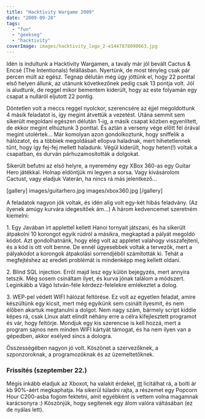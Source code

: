 ```yaml
---
title: "Hacktivity Wargame 2009"
date: "2009-09-20"
tags: 
  - "fun"
  - "geekseg"
  - "hacktivity"
coverImage: images/hacktivity_logo_2-e1447878090663.jpg
---
```


Idén is indultunk a Hacktivity Wargamen, a tavaly már jól bevált Cactus & Encsé (The Intentionals) felállásban. Nyertünk, de most tényleg csak pár percen múlt az egész. Tegnap délután még úgy jöttünk el, hogy 22 ponttal első helyen állunk, az utánunk következőnek pedig csak 13 pontja volt. Jól is aludtunk, de reggel mikor bementem kiderült, hogy az este folyamán egy csapat a nulláról eljutott 22 pontig.

Döntetlen volt a meccs reggel nyolckor, szerencsére az éjjel megoldottunk 4 másik feladatot is, így megint átvettük a vezetést. Utána semmit sem sikerült megoldani egészen délután 1-ig, a másik csapat közben egyenlített, de ekkor megint elhúztunk 3 ponttal. És aztán a verseny vége előtt fél órával megint utolértek... Már komolyan azon gondolkoztunk, hogy sniffelik a hálózatot, és a többiek megoldásait ellopva haladnak, mert hihetetlennek tűnt, hogy így fej-fej mellett haladunk. Végül kiderült, hogy heten(!) voltak a csapatban, és durván párhuzamosították a dolgokat.

Sikerült befutni az első helyre, a nyeremény egy XBox 360-as egy Guitar Hero játékkal. Holnap eldöntjük mi legyen a sorsa. Vagy kivásárolom Cactust, vagy eladjuk Vaterán, ha nincs rá más jelentkező...

[gallery]
  images/guitarhero.jpg
  images/xbox360.jpg
[/gallery]

A feladatok nagyon jók voltak, és idén alig volt egy-két hibás feladvány. (Az ilyenek amúgy kurvára idegesítőek ám...) A három kedvencemet szeretném kiemelni:

1\. Egy Javában írt applettel kellett Hanoi tornyait játszani, és ha sikerült átpakolni 10 korongot egyik rúdról a másikra, megkaptad a pályát megoldó kódot. Azt gondolhatnánk, hogy elég volt az appletet valahogy visszafejteni, és a kód is ott volt benne. De ennél ügyesebbek voltak a tervezők, mert a pályakódot a korongok átpakolási sorrendjéből számították ki. Tehát a megfejtéshez az eredeti problémát is mindenképp meg kellett oldani.

2\. Blind SQL injection. Erről majd lesz egy külön bejegyzés, mert annyira tetszik. Még sosem csináltam ilyet, és kurva jónak találom a módszert. Leginkább a Vágó István-féle kérdezz-felelekre emlékeztet a dolog.

3\. WEP-pel védett WIFI hálózat feltörése. Ez volt az egyetlen feladat, amire készültünk egy kicsit, mert még egyikünk sem csinált ilyesmit, és nem élőben akartuk megtanulni a dolgot. Nem nagy szám, bármely script kiddie képes rá, csak Linux alatt elindít néhány erre a célra kifejlesztett programot és vár, hogy feltörje. Mondjuk egy kis szerencse is kell hozzá, mert a program sajnos nem minden WIFI kártyát támogat, és ha nem ilyen van a gépedben, akkor esélyed sincs a dologra.

Összességében nagyon jó volt. Köszönet a szervezőknek, a szponzoroknak, a programozóknak és az üzemeltetőknek.

### Frissítés (szeptember 22.)

Mégis inkább eladjuk az Xboxot, ha valakit érdekel, [itt](http://www.vatera.hu/uj_xbox_360_arcade_guitar_hero_metallica_153654359.html) licitálhat rá, a bolti ár kb 90%-áért megkaphatja. Ha sikerül túladni rajta, a részemet egy Popcorn Hour C200-asba fogom fektetni, amit egyébként is vettem volna magamnak karácsonyra :) Köszönjük, hogy segítenek egy álom valóra váltásában (ez de nyálas lett).
